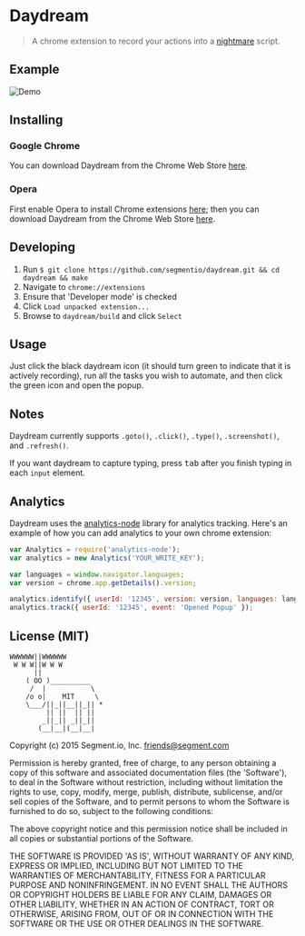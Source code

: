
# Daydream

> A chrome extension to record your actions into a [nightmare](https://github.com/segmentio/nightmare) script.

## Example

![Demo](http://f.cl.ly/items/2S3a3P2a1u3r1Z1I1y3f/screenshot.png)

## Installing
### Google Chrome

You can download Daydream from the Chrome Web Store [here](https://chrome.google.com/webstore/detail/daydream/oajnmbophdhdobfpalhkfgahchpcoali).

### Opera

First enable Opera to install Chrome extensions [here](https://addons.opera.com/extensions/details/download-chrome-extension-9/); then you can download Daydream from the Chrome Web Store [here](https://chrome.google.com/webstore/detail/daydream/oajnmbophdhdobfpalhkfgahchpcoali).

## Developing

1. Run `$ git clone https://github.com/segmentio/daydream.git && cd daydream && make`
2. Navigate to `chrome://extensions`
3. Ensure that 'Developer mode' is checked
4. Click `Load unpacked extension...`
5. Browse to `daydream/build` and click `Select`

## Usage

Just click the black daydream icon (it should turn green to indicate that it is actively recording), run all the tasks you wish to automate, and then click the green icon and open the popup.

## Notes

Daydream currently supports `.goto()`, `.click()`, `.type()`, `.screenshot()`, and `.refresh()`.

If you want daydream to capture typing, press <kbd>tab</kbd> after you finish typing in each `input` element.

## Analytics

Daydream uses the [analytics-node](https://github.com/segmentio/analytics-node) library for analytics tracking. Here's an example of how you can add analytics to your own chrome extension:

```js
var Analytics = require('analytics-node');
var analytics = new Analytics('YOUR_WRITE_KEY');

var languages = window.navigator.languages;
var version = chrome.app.getDetails().version;

analytics.identify({ userId: '12345', version: version, languages: languages });
analytics.track({ userId: '12345', event: 'Opened Popup' });
```

## License (MIT)

```
WWWWWW||WWWWWW
 W W W||W W W
      ||
    ( OO )__________
     /  |           \
    /o o|    MIT     \
    \___/||_||__||_|| *
         || ||  || ||
        _||_|| _||_||
       (__|__|(__|__|
```

Copyright (c) 2015 Segment.io, Inc. <friends@segment.com>

Permission is hereby granted, free of charge, to any person obtaining a copy of this software and associated documentation files (the 'Software'), to deal in the Software without restriction, including without limitation the rights to use, copy, modify, merge, publish, distribute, sublicense, and/or sell copies of the Software, and to permit persons to whom the Software is furnished to do so, subject to the following conditions:

The above copyright notice and this permission notice shall be included in all copies or substantial portions of the Software.

THE SOFTWARE IS PROVIDED 'AS IS', WITHOUT WARRANTY OF ANY KIND, EXPRESS OR IMPLIED, INCLUDING BUT NOT LIMITED TO THE WARRANTIES OF MERCHANTABILITY, FITNESS FOR A PARTICULAR PURPOSE AND NONINFRINGEMENT. IN NO EVENT SHALL THE AUTHORS OR COPYRIGHT HOLDERS BE LIABLE FOR ANY CLAIM, DAMAGES OR OTHER LIABILITY, WHETHER IN AN ACTION OF CONTRACT, TORT OR OTHERWISE, ARISING FROM, OUT OF OR IN CONNECTION WITH THE SOFTWARE OR THE USE OR OTHER DEALINGS IN THE SOFTWARE.
